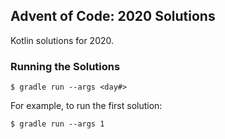 ## Advent of Code: 2020 Solutions

Kotlin solutions for 2020.

### Running the Solutions

    $ gradle run --args <day#>

For example, to run the first solution:

    $ gradle run --args 1
